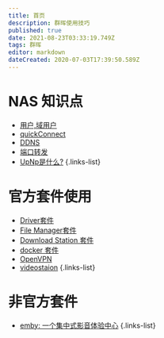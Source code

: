 ```yaml
---
title: 首页
description: 群晖使用技巧
published: true
date: 2021-08-23T03:33:19.749Z
tags: 群晖
editor: markdown
dateCreated: 2020-07-03T17:39:50.589Z
---
```


# NAS 知识点
- [用户,域用户](/zh/nas/user)
- [quickConnect](/zh/nas/quickConnect)
- [DDNS](/zh/nas/ddns)
- [端口转发](/zh/nas/端口转发)
- [UpNp是什么?](/zh/nas/upnp)
{.links-list}
# 官方套件使用

- [Driver套件](/zh/nas/driver)
- [File Manager套件](/zh/nas/filemanager)
- [Download Station 套件](/zh/nas/downloadstaion)
- [docker 套件](/zh/nas/docker)
- [OpenVPN ](/zh/nas/OpenVPN)
- [videostaion](/zh/nas/videostaion)
{.links-list}

# 非官方套件
- [emby: 一个集中式影音体验中心](/zh/nas/emby)
{.links-list}
